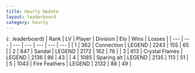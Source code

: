 ```yaml
---
title: Hourly Update
layout: leaderboard
category: hourly
---
```


{: .leaderboard}
| Rank | LV | Player | Division | Elo | Wins | Losses |
| --- | --- | --- | --- | --- | --- | --- |
| <span data-change="0">1</span> | 362 | <span title="ID: 539711">Connection</span> | LEGEND | <span data-change="0">2243</span> | <span data-change="0">155</span> | <span data-change="0">65</span> |
| <span data-change="0">2</span> | 847 | <span title="ID: 315148">Sandal</span> | LEGEND | <span data-change="0">2172</span> | <span data-change="0">162</span> | <span data-change="0">76</span> |
| <span data-change="1">3</span> | 613 | <span title="ID: 163201">Crystal Flames</span> | LEGEND | <span data-change="0">2136</span> | <span data-change="0">86</span> | <span data-change="0">43</span> |
| <span data-change="1">4</span> | 1085 | <span title="ID: 203132">Sparing alt</span> | LEGEND | <span data-change="0">2135</span> | <span data-change="0">113</span> | <span data-change="0">51</span> |
| <span data-change="1">5</span> | 1043 | <span title="ID: 357425">Fire Feathers</span> | LEGEND | <span data-change="0">2132</span> | <span data-change="0">88</span> | <span data-change="0">49</span> |